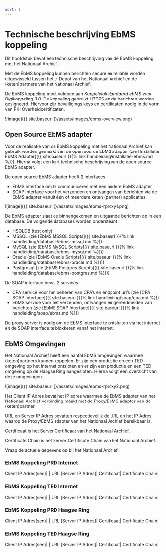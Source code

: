```yaml
---
sort: 1
---
```


# Technische beschrijving EbMS koppeling

Dit hoofdstuk bevat een technische beschrijving van de EbMS koppeling met het Nationaal Archief.

Met de EbMS koppeling kunnen berichten secure en reliable worden uitgewisseld tussen het e-Depot van het Nationaal Archief en de (keten)partners van het Nationaal Archief.

De EbMS koppeling moet voldoen aan *Koppelvlakstandaard ebMS voor Digikoppeling 3.0*. De koppeling gebruikt HTTPS en de berichten worden gesigneerd. Hiervoor zijn beveiligings keys en certificaten nodig in de vorm van PKI Overheidcertificaten.

![image]({{ site.baseurl }}/assets/images/ebms-overview.png)

## Open Source EbMS adapter

Voor de realisatie van de EbMS koppeling met het Nationaal Archief kan gebruik worden gemaakt van de open source EbMS adapter (zie [Installatie EbMS Adapter]({{ site.baseurl }}{% link handleiding/installatie-ebms.md %})). Hierna volgt een kort technische beschrijving van de open source EbMS adapter.

De open source EbMS adapter heeft 2 interfaces
- EbMS interface om te communiceren met een andere EbMS adapter
- SOAP interface voor het verzenden en ontvangen van berichten via de EbMS adapter vanuit   één of meerdere keten (partner) applicaties.

![image]({{ site.baseurl }}/assets/images/ebms-rproxy1.png)

De EbMS adapter slaat de binnengekomen en uitgaande berichten op in een database. De volgende databases worden ondersteunt
- HSQLDB (test only)
- MSSQL (zie [EbMS MSSQL Scripts]({{ site.baseurl }}{% link handleiding/database/ebms-mssql.md %}))
- MySQL (zie [EbMS MySQL Scripts]({{ site.baseurl }}{% link handleiding/database/ebms-mysql.md %})))
- Oracle (zie [EbMS Oracle Scripts]({{ site.baseurl }}{% link handleiding/database/ebms-oracle.md %})))
- Postgresql (zie [EbMS Postgres Scripts]({{ site.baseurl }}{% link handleiding/database/ebms-postgres.md %})))

De SOAP interface bevat 2 services
- CPA service voor het beheren van CPA’s en endpoint url’s (zie [CPA SOAP Interface]({{ site.baseurl }}{% link handleiding/soap/cpa.md %}))
- EbMS service voor het verzenden, ontvangen en gereedmelden van berichten (zie [EbMS SOAP Interface]({{ site.baseurl }}{% link handleiding/soap/ebms.md %}))

De proxy server is nodig om de EbMS interface te ontsluiten via het internet en de SOAP interface te blokkeren vanaf het internet. 

## EbMS Omgevingen

Het Nationaal Archief heeft een aantal EbMS omgevingen waarmee (keten)partners kunnen koppelen. Er zijn een productie en een TED omgeving op het internet ontsloten en er zijn een productie en een TED omgeving op de Haagse Ring aangesloten. Hierna volgt een overzicht van deze omgevingen.

![image]({{ site.baseurl }}/assets/images/ebms-rproxy2.png)

Het Client IP Adres bevat het IP adres waarmee de EbMS adapter van het Nationaal Archief verbinding maakt met de Proxy/EbMS adapter van de (keten)partner.

URL en Server IP Adres bevatten respectievelijk de URL en het IP Adres waarop de Proxy/EbMS adapter van het Nationaal Archief bereikbaar is.

Certificaat is het Server Certificaat van het Nationaal Archief.

Certificate Chain is het Server Certificate Chain van het Nationaal Archief.

Vraag de actuele gegevens op bij het Nationaal Archief.

### EbMS Koppeling PRD Internet

Client IP Adres(sen)|	|
URL [Server IP Adres]|
Certificaat|
Certificate Chain|

### EbMS Koppeling TED Internet

Client IP Adres(sen)|	|
URL [Server IP Adres]|
Certificaat|
Certificate Chain|

### EbMS Koppeling PRD Haagse Ring

Client IP Adres(sen)|	|
URL [Server IP Adres]|
Certificaat|
Certificate Chain|

### EbMS Koppeling TED Haagse Ring

Client IP Adres(sen)|	|
URL [Server IP Adres]|
Certificaat|
Certificate Chain|
